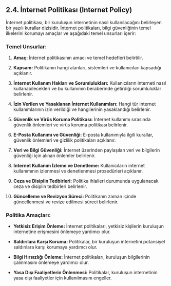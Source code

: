 ## 2.4. İnternet Politikası (Internet Policy)

İnternet politikası, bir kuruluşun internetinin nasıl kullanılacağını belirleyen bir yazılı kurallar dizisidir. İnternet politikaları, bilgi güvenliğinin temel ilkelerini korumayı amaçlar ve aşağıdaki temel unsurları içerir:

### Temel Unsurlar:

1. **Amaç:** İnternet politikasının amacı ve temel hedefleri belirtilir.

2. **Kapsam:** Politikanın hangi alanları, sistemleri ve kullanıcıları kapsadığı açıklanır.

3. **İnternet Kullanım Hakları ve Sorumlulukları:** Kullanıcıların interneti nasıl kullanabilecekleri ve bu kullanımın beraberinde getirdiği sorumluluklar belirlenir.

4. **İzin Verilen ve Yasaklanan İnternet Kullanımları:** Hangi tür internet kullanımlarının izin verildiği ve hangilerinin yasaklandığı belirlenir.

5. **Güvenlik ve Virüs Koruma Politikası:** İnternet kullanımı sırasında güvenlik önlemleri ve virüs koruma politikası belirlenir.

6. **E-Posta Kullanımı ve Güvenliği:** E-posta kullanımıyla ilgili kurallar, güvenlik önlemleri ve gizlilik politikaları açıklanır.

7. **Veri ve Bilgi Güvenliği:** İnternet üzerinden paylaşılan veri ve bilgilerin güvenliği için alınan önlemler belirlenir.

8. **İnternet Kullanım İzleme ve Denetleme:** Kullanıcıların internet kullanımının izlenmesi ve denetlenmesi prosedürleri açıklanır.

9. **Ceza ve Disiplin Tedbirleri:** Politika ihlalleri durumunda uygulanacak ceza ve disiplin tedbirleri belirlenir.

10. **Güncelleme ve Revizyon Süreci:** Politikanın zaman içinde güncellenmesi ve revize edilmesi süreci belirlenir.

### Politika Amaçları:

- **Yetkisiz Erişim Önleme:** İnternet politikaları, yetkisiz kişilerin kuruluşun internetine erişmesini önlemeye yardımcı olur.

- **Saldırılara Karşı Koruma:** Politikalar, bir kuruluşun internetini potansiyel saldırılara karşı korumaya yardımcı olur.

- **Bilgi Hırsızlığı Önleme:** İnternet politikaları, kuruluşun bilgilerinin çalınmasını önlemeye yardımcı olur.

- **Yasa Dışı Faaliyetlerin Önlenmesi:** Politikalar, kuruluşun internetinin yasa dışı faaliyetler için kullanılmasını engeller.
